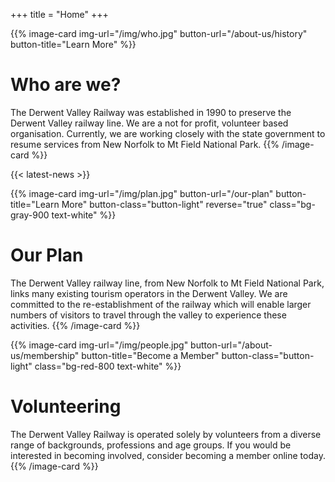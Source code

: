 +++
title = "Home"
+++

{{% image-card img-url="/img/who.jpg" button-url="/about-us/history" button-title="Learn More" %}}
# Who are we?
The Derwent Valley Railway was established in 1990 to preserve the Derwent Valley railway line. We are a not for profit, volunteer based organisation. Currently, we are working closely with the state government to resume services from New Norfolk to Mt Field National Park.
{{% /image-card %}}

{{< latest-news >}}

{{% image-card img-url="/img/plan.jpg" button-url="/our-plan" button-title="Learn More" button-class="button-light" reverse="true" class="bg-gray-900 text-white" %}}
# Our Plan
The Derwent Valley railway line, from New Norfolk to Mt Field National Park, links many existing tourism operators in the Derwent Valley. We are committed to the re-establishment of the railway which will enable larger numbers of visitors to travel through the valley to experience these activities.
{{% /image-card %}}

{{% image-card img-url="/img/people.jpg" button-url="/about-us/membership" button-title="Become a Member" button-class="button-light" class="bg-red-800 text-white" %}}
# Volunteering
The Derwent Valley Railway is operated solely by volunteers from a diverse range of backgrounds, professions and age groups. If you would be interested in becoming involved, consider becoming a member online today.
{{% /image-card %}}